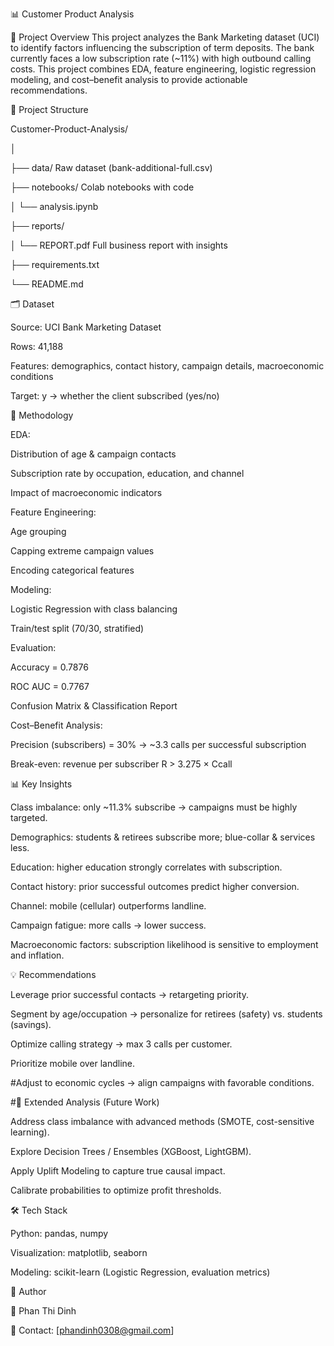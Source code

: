 📊 Customer Product Analysis

📌 Project Overview
This project analyzes the Bank Marketing dataset (UCI) to identify factors influencing the subscription of term deposits. The bank currently faces a low subscription rate (~11%) with high outbound calling costs. This project combines EDA, feature engineering, logistic regression modeling, and cost–benefit analysis to provide actionable recommendations.

📂 Project Structure

Customer-Product-Analysis/

│

├── data/                       Raw dataset (bank-additional-full.csv)

├── notebooks/                  Colab notebooks with code

│   └── analysis.ipynb

├── reports/                   

│   └── REPORT.pdf              Full business report with insights

├── requirements.txt           

└── README.md         

🗂 Dataset

Source: UCI Bank Marketing Dataset

Rows: 41,188

Features: demographics, contact history, campaign details, macroeconomic conditions

Target: y → whether the client subscribed (yes/no)

🔎 Methodology

EDA: 

Distribution of age & campaign contacts

Subscription rate by occupation, education, and channel

Impact of macroeconomic indicators

Feature Engineering:

Age grouping

Capping extreme campaign values

Encoding categorical features

Modeling:

Logistic Regression with class balancing

Train/test split (70/30, stratified)

Evaluation:

Accuracy = 0.7876

ROC AUC = 0.7767

Confusion Matrix & Classification Report

Cost–Benefit Analysis:

Precision (subscribers) = 30% → ~3.3 calls per successful subscription

Break-even: revenue per subscriber R > 3.275 × Ccall

📊 Key Insights

Class imbalance: only ~11.3% subscribe → campaigns must be highly targeted.

Demographics: students & retirees subscribe more; blue-collar & services less.

Education: higher education strongly correlates with subscription.

Contact history: prior successful outcomes predict higher conversion.

Channel: mobile (cellular) outperforms landline.

Campaign fatigue: more calls → lower success.

Macroeconomic factors: subscription likelihood is sensitive to employment and inflation.

💡 Recommendations

Leverage prior successful contacts → retargeting priority.

Segment by age/occupation → personalize for retirees (safety) vs. students (savings).

Optimize calling strategy → max 3 calls per customer.

Prioritize mobile over landline.

#Adjust to economic cycles → align campaigns with favorable conditions.

#🚀 Extended Analysis (Future Work)

Address class imbalance with advanced methods (SMOTE, cost-sensitive learning).

Explore Decision Trees / Ensembles (XGBoost, LightGBM).

Apply Uplift Modeling to capture true causal impact.

Calibrate probabilities to optimize profit thresholds.

🛠 Tech Stack

Python: pandas, numpy

Visualization: matplotlib, seaborn

Modeling: scikit-learn (Logistic Regression, evaluation metrics)

📌 Author

👤 Phan Thi Dinh

📧 Contact: [phandinh0308@gmail.com]

